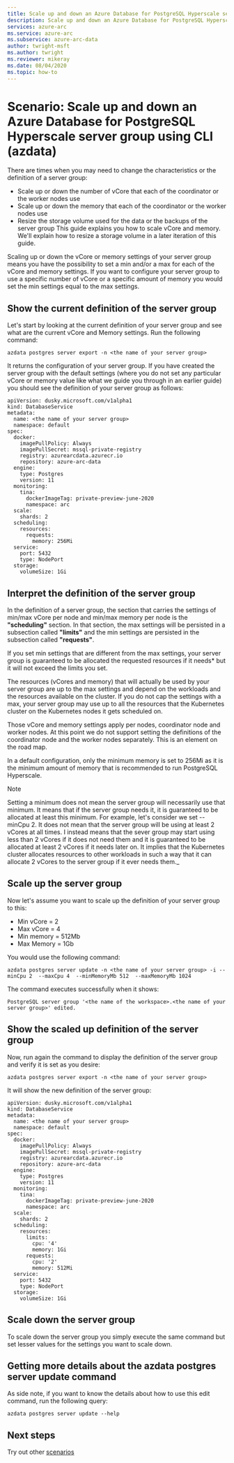 ```yaml
---
title: Scale up and down an Azure Database for PostgreSQL Hyperscale server group using CLI (azdata)
description: Scale up and down an Azure Database for PostgreSQL Hyperscale server group using CLI (azdata)
services: azure-arc
ms.service: azure-arc
ms.subservice: azure-arc-data
author: twright-msft
ms.author: twright
ms.reviewer: mikeray
ms.date: 08/04/2020
ms.topic: how-to
---
```


# Scenario: Scale up and down an Azure Database for PostgreSQL Hyperscale server group using CLI (azdata)

There are times when you may need to change the characteristics or the definition of a server group:

- Scale up or down the number of vCore that each of the coordinator or the worker nodes use
- Scale up or down the memory that each of the coordinator or the worker nodes use
- Resize the storage volume used for the data or the backups of the server group
This guide explains you how to scale vCore and memory. We'll explain how to resize a storage volume in a later iteration of this guide.

Scaling up or down the vCore or memory settings of your server group means you have the possibility to set a min and/or a max for each of the vCore and memory settings. If you want to configure your server group to use a specific number of vCore or a specific amount of memory you would set the min settings equal to the max settings.

## Show the current definition of the server group

Let's start by looking at the current definition of your server group and see what are the current vCore and Memory settings. Run the following command:

```console
azdata postgres server export -n <the name of your server group>
```

It returns the configuration of your server group. If you have created the server group with the default settings (where you do not set any particular vCore or memory value like what we guide you through in an earlier guide) you should see the definition of your server group as follows:

```console
apiVersion: dusky.microsoft.com/v1alpha1
kind: DatabaseService
metadata:
  name: <the name of your server group>
  namespace: default
spec:
  docker:
    imagePullPolicy: Always
    imagePullSecret: mssql-private-registry
    registry: azurearcdata.azurecr.io
    repository: azure-arc-data
  engine:
    type: Postgres
    version: 11
  monitoring:
    tina:
      dockerImageTag: private-preview-june-2020
      namespace: arc
  scale:
    shards: 2
  scheduling:
    resources:
      requests:
        memory: 256Mi
  service:
    port: 5432
    type: NodePort
  storage:
    volumeSize: 1Gi
```

## Interpret the definition of the server group

In the definition of a server group, the section that carries the settings of min/max vCore per node and min/max memory per node is the **"scheduling"** section. In that section, the max settings will be persisted in a subsection called **"limits"** and the min settings are persisted in the subsection called **"requests"**.

If you set min settings that are different from the max settings, your server group is guaranteed to be allocated the requested resources if it needs* but it will not exceed the limits you set.

The resources (vCores and memory) that will actually be used by your server group are up to the max settings and depend on the workloads and the resources available on the cluster. If you do not cap the settings with a max, your server group may use up to all the resources that the Kubernetes cluster on the Kubernetes nodes it gets scheduled on.

Those vCore and memory settings apply per nodes, coordinator node and worker nodes. At this point we do not support setting the definitions of the coordinator node and the worker nodes separately. This is an element on the road map.

In a default configuration, only the minimum memory is set to 256Mi as it is the minimum amount of memory that is recommended to run PostgreSQL Hyperscale.

> [!NOTE]
>  Setting a minimum does not mean the server group will necessarily use that minimum. It means that if the server group needs it, it is guaranteed to be allocated at least this minimum. For example, let's consider we set --minCpu 2. It does not mean that the server group will be using at least 2 vCores at all times. I instead means that the sever group may start using less than 2 vCores if it does not need them and it is guaranteed to be allocated at least 2 vCores if it needs later on. It implies that the Kubernetes cluster allocates resources to other workloads in such a way that it can allocate 2 vCores to the server group if it ever needs them._

## Scale up the server group

Now let's assume you want to scale up the definition of your server group to this:

- Min vCore = 2
- Max vCore = 4
- Min memory = 512Mb
- Max Memory = 1Gb

You would use the following command:

```console
azdata postgres server update -n <the name of your server group> -i --minCpu 2  --maxCpu 4  --minMemoryMb 512  --maxMemoryMb 1024
```

The command executes successfully when it shows:

```console
PostgreSQL server group '<the name of the workspace>.<the name of your server group>' edited.
```

## Show the scaled up definition of the server group

Now, run again the command to display the definition of the server group and verify it is set as you desire:

```console
azdata postgres server export -n <the name of your server group>
```

It will show the new definition of the server group:

```console
apiVersion: dusky.microsoft.com/v1alpha1
kind: DatabaseService
metadata:
  name: <the name of your server group>
  namespace: default
spec:
  docker:
    imagePullPolicy: Always
    imagePullSecret: mssql-private-registry
    registry: azurearcdata.azurecr.io
    repository: azure-arc-data
  engine:
    type: Postgres
    version: 11
  monitoring:
    tina:
      dockerImageTag: private-preview-june-2020
      namespace: arc
  scale:
    shards: 2
  scheduling:
    resources:
      limits:
        cpu: '4'
        memory: 1Gi
      requests:
        cpu: '2'
        memory: 512Mi
  service:
    port: 5432
    type: NodePort
  storage:
    volumeSize: 1Gi
```

## Scale down the server group

To scale down the server group you simply execute the same command but set lesser values for the settings you want to scale down.

## Getting more details about the azdata postgres server update command

As side note, if you want to know the details about how to use this edit command, run the following query:

```console
azdata postgres server update --help
```

## Next steps

Try out other [scenarios](https://github.com/microsoft/Azure-data-services-on-Azure-Arc/tree/master/scenarios)
